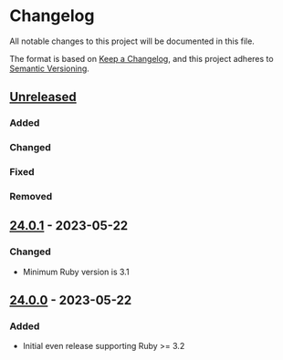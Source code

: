 # Changelog
All notable changes to this project will be documented in this file.

The format is based on [Keep a Changelog](https://keepachangelog.com/en/1.0.0/),
and this project adheres to [Semantic Versioning](https://semver.org/spec/v2.0.0.html).

## [Unreleased]
### Added
### Changed
### Fixed
### Removed

## [24.0.1] - 2023-05-22
### Changed
- Minimum Ruby version is 3.1

## [24.0.0] - 2023-05-22
### Added
- Initial even release supporting Ruby >= 3.2

[Unreleased]: https://github.com/rubocop-lts/rubocop-lts/compare/v24.0.1...HEAD
[24.0.1]: https://gitlab.com/rubocop-lts/rubocop-lts/compare/v24.0.0...v24.0.1
[24.0.0]: https://gitlab.com/rubocop-lts/rubocop-lts/-/tags/v24.0.0
